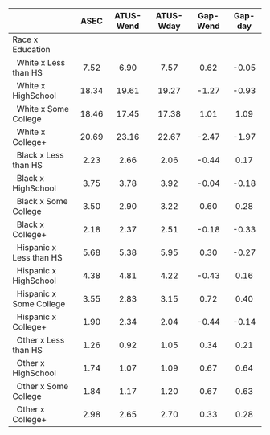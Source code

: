 
|                      |         ASEC |    ATUS-Wend |    ATUS-Wday |     Gap-Wend |      Gap-day |
| -------------------- | :----------: | :----------: | :----------: | :----------: | :----------: |
| Race x Education     |              |              |              |              |              |
| &nbsp;&nbsp;White x Less than HS |         7.52 |         6.90 |         7.57 |         0.62 |        -0.05 |
| &nbsp;&nbsp;White x HighSchool |        18.34 |        19.61 |        19.27 |        -1.27 |        -0.93 |
| &nbsp;&nbsp;White x Some College |        18.46 |        17.45 |        17.38 |         1.01 |         1.09 |
| &nbsp;&nbsp;White x College+ |        20.69 |        23.16 |        22.67 |        -2.47 |        -1.97 |
| &nbsp;&nbsp;Black x Less than HS |         2.23 |         2.66 |         2.06 |        -0.44 |         0.17 |
| &nbsp;&nbsp;Black x HighSchool |         3.75 |         3.78 |         3.92 |        -0.04 |        -0.18 |
| &nbsp;&nbsp;Black x Some College |         3.50 |         2.90 |         3.22 |         0.60 |         0.28 |
| &nbsp;&nbsp;Black x College+ |         2.18 |         2.37 |         2.51 |        -0.18 |        -0.33 |
| &nbsp;&nbsp;Hispanic x Less than HS |         5.68 |         5.38 |         5.95 |         0.30 |        -0.27 |
| &nbsp;&nbsp;Hispanic x HighSchool |         4.38 |         4.81 |         4.22 |        -0.43 |         0.16 |
| &nbsp;&nbsp;Hispanic x Some College |         3.55 |         2.83 |         3.15 |         0.72 |         0.40 |
| &nbsp;&nbsp;Hispanic x College+ |         1.90 |         2.34 |         2.04 |        -0.44 |        -0.14 |
| &nbsp;&nbsp;Other x Less than HS |         1.26 |         0.92 |         1.05 |         0.34 |         0.21 |
| &nbsp;&nbsp;Other x HighSchool |         1.74 |         1.07 |         1.09 |         0.67 |         0.64 |
| &nbsp;&nbsp;Other x Some College |         1.84 |         1.17 |         1.20 |         0.67 |         0.63 |
| &nbsp;&nbsp;Other x College+ |         2.98 |         2.65 |         2.70 |         0.33 |         0.28 |


